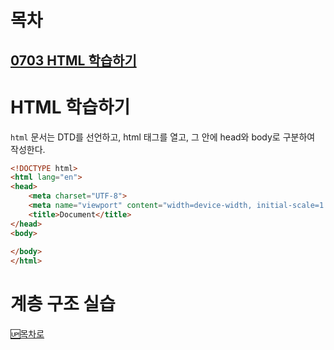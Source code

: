 # 목차
## [0703 HTML 학습하기](#html-학습하기)


# HTML 학습하기 

```html``` 문서는 DTD를 선언하고, html 태그를 열고, 그 안에 head와 body로 구분하여 작성한다.

```html // 코드 언어와 코드를 보여준다.
<!DOCTYPE html>
<html lang="en">
<head>
    <meta charset="UTF-8">
    <meta name="viewport" content="width=device-width, initial-scale=1.0">
    <title>Document</title>
</head>
<body>
    
</body>
</html>
```


# 계층 구조 실습



[🆙목차로](#목차)